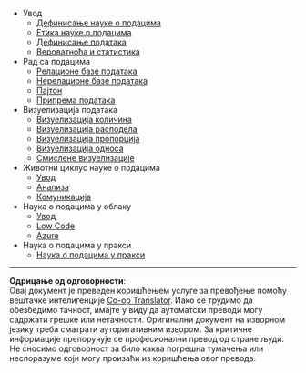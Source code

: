 <!--
CO_OP_TRANSLATOR_METADATA:
{
  "original_hash": "3767555b3cc28a2865c79202f4374204",
  "translation_date": "2025-08-30T18:21:23+00:00",
  "source_file": "docs/_sidebar.md",
  "language_code": "sr"
}
-->
- Увод
  - [Дефинисање науке о подацима](../1-Introduction/01-defining-data-science/README.md)
  - [Етика науке о подацима](../1-Introduction/02-ethics/README.md)
  - [Дефинисање података](../1-Introduction/03-defining-data/README.md)
  - [Вероватноћа и статистика](../1-Introduction/04-stats-and-probability/README.md)
- Рад са подацима
  - [Релационе базе података](../2-Working-With-Data/05-relational-databases/README.md)
  - [Нерелационе базе података](../2-Working-With-Data/06-non-relational/README.md)
  - [Пајтон](../2-Working-With-Data/07-python/README.md)
  - [Припрема података](../2-Working-With-Data/08-data-preparation/README.md)
- Визуелизација података
  - [Визуелизација количина](../3-Data-Visualization/09-visualization-quantities/README.md)
  - [Визуелизација расподела](../3-Data-Visualization/10-visualization-distributions/README.md)
  - [Визуелизација пропорција](../3-Data-Visualization/11-visualization-proportions/README.md)
  - [Визуелизација односа](../3-Data-Visualization/12-visualization-relationships/README.md)
  - [Смислене визуелизације](../3-Data-Visualization/13-meaningful-visualizations/README.md)
- Животни циклус науке о подацима
  - [Увод](../4-Data-Science-Lifecycle/14-Introduction/README.md)
  - [Анализа](../4-Data-Science-Lifecycle/15-analyzing/README.md)
  - [Комуникација](../4-Data-Science-Lifecycle/16-communication/README.md)
- Наука о подацима у облаку
  - [Увод](../5-Data-Science-In-Cloud/17-Introduction/README.md)
  - [Low Code](../5-Data-Science-In-Cloud/18-Low-Code/README.md)
  - [Azure](../5-Data-Science-In-Cloud/19-Azure/README.md)
- Наука о подацима у пракси
  - [Наука о подацима у пракси](../6-Data-Science-In-Wild/README.md)

---

**Одрицање од одговорности**:  
Овај документ је преведен коришћењем услуге за превођење помоћу вештачке интелигенције [Co-op Translator](https://github.com/Azure/co-op-translator). Иако се трудимо да обезбедимо тачност, имајте у виду да аутоматски преводи могу садржати грешке или нетачности. Оригинални документ на изворном језику треба сматрати ауторитативним извором. За критичне информације препоручује се професионални превод од стране људи. Не сносимо одговорност за било каква погрешна тумачења или неспоразуме који могу произаћи из коришћења овог превода.